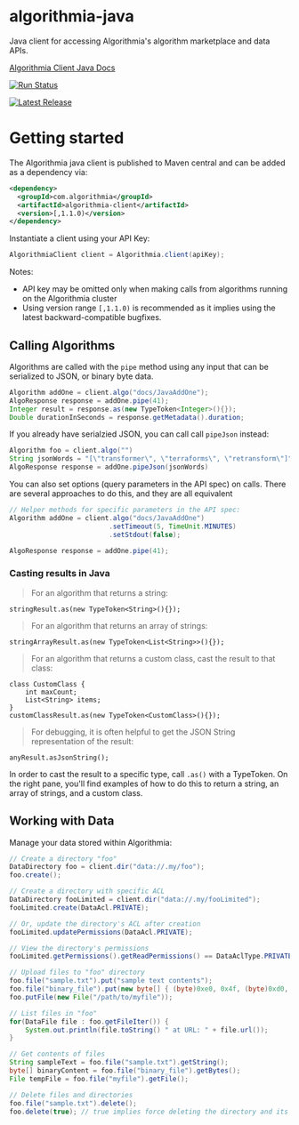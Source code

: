 algorithmia-java
================

Java client for accessing Algorithmia's algorithm marketplace and data APIs.

<a href="http://www.javadoc.io/doc/com.algorithmia/algorithmia-client">Algorithmia Client Java Docs <i class="fa fa-external-link"></i></a>

[![Run Status](https://api.shippable.com/projects/557f23a8edd7f2c052184a2d/badge?branch=master)](https://app.shippable.com/projects/557f23a8edd7f2c052184a2d)

[![Latest Release](https://img.shields.io/maven-central/v/com.algorithmia/algorithmia-client.svg)](http://repo1.maven.org/maven2/com/algorithmia/algorithmia-client/)

# Getting started

The Algorithmia java client is published to Maven central and can be added as a dependency via:

```xml
<dependency>
  <groupId>com.algorithmia</groupId>
  <artifactId>algorithmia-client</artifactId>
  <version>[,1.1.0)</version>
</dependency>
```

Instantiate a client using your API Key:

```java
AlgorithmiaClient client = Algorithmia.client(apiKey);
```

Notes:
- API key may be omitted only when making calls from algorithms running on the Algorithmia cluster
- Using version range `[,1.1.0)` is recommended as it implies using the latest backward-compatible bugfixes.

## Calling Algorithms

Algorithms are called with the `pipe` method using
any input that can be serialized to JSON, or binary byte data.

```java
Algorithm addOne = client.algo("docs/JavaAddOne");
AlgoResponse response = addOne.pipe(41);
Integer result = response.as(new TypeToken<Integer>(){});
Double durationInSeconds = response.getMetadata().duration;
```

If you already have serialzied JSON, you can call call `pipeJson` instead:

```java
Algorithm foo = client.algo("")
String jsonWords = "[\"transformer\", \"terraforms\", \"retransform\"]"
AlgoResponse response = addOne.pipeJson(jsonWords)
```

You can also set options (query parameters in the API spec) on calls.  There are several approaches to do this, and they are all equivalent
```java
// Helper methods for specific parameters in the API spec:
Algorithm addOne = client.algo("docs/JavaAddOne")
                         .setTimeout(5, TimeUnit.MINUTES)
                         .setStdout(false);

AlgoResponse response = addOne.pipe(41);
```

### Casting results in Java


> For an algorithm that returns a string:

```
stringResult.as(new TypeToken<String>(){});
```

> For an algorithm that returns an array of strings:

```
stringArrayResult.as(new TypeToken<List<String>>(){});
```

> For an algorithm that returns a custom class, cast the result to that class:

```
class CustomClass {
    int maxCount;
    List<String> items;
}
customClassResult.as(new TypeToken<CustomClass>(){});
```

> For debugging, it is often helpful to get the JSON String representation of the result:

```
anyResult.asJsonString();
```

In order to cast the result to a specific type, call `.as()` with a TypeToken.
On the right pane, you'll find examples of how to do this to return a string, an array of strings, and a custom class.


## Working with Data

Manage your data stored within Algorithmia:

```java
// Create a directory "foo"
DataDirectory foo = client.dir("data://.my/foo");
foo.create();

// Create a directory with specific ACL
DataDirectory fooLimited = client.dir("data://.my/fooLimited");
fooLimited.create(DataAcl.PRIVATE);

// Or, update the directory's ACL after creation
fooLimited.updatePermissions(DataAcl.PRIVATE);

// View the directory's permissions
fooLimited.getPermissions().getReadPermissions() == DataAclType.PRIVATE

// Upload files to "foo" directory
foo.file("sample.txt").put("sample text contents");
foo.file("binary_file").put(new byte[] { (byte)0xe0, 0x4f, (byte)0xd0, 0x20 });
foo.putFile(new File("/path/to/myfile"));

// List files in "foo"
for(DataFile file : foo.getFileIter()) {
    System.out.println(file.toString() " at URL: " + file.url());
}

// Get contents of files
String sampleText = foo.file("sample.txt").getString();
byte[] binaryContent = foo.file("binary_file").getBytes();
File tempFile = foo.file("myfile").getFile();

// Delete files and directories
foo.file("sample.txt").delete();
foo.delete(true); // true implies force deleting the directory and its contents
```


